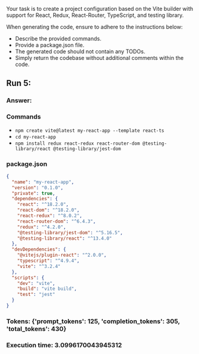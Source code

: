 Your task is to create a project configuration based on the Vite builder with support for React, Redux, React-Router, TypeScript, and testing library.

When generating the code, ensure to adhere to the instructions below:
- Describe the provided commands.
- Provide a package.json file.
- The generated code should not contain any TODOs.
- Simply return the codebase without additional comments within the code.

## Run 5:
### Answer:
### Commands

- `npm create vite@latest my-react-app --template react-ts`
- `cd my-react-app`
- `npm install redux react-redux react-router-dom @testing-library/react @testing-library/jest-dom`

### package.json

```json
{
  "name": "my-react-app",
  "version": "0.1.0",
  "private": true,
  "dependencies": {
    "react": "^18.2.0",
    "react-dom": "^18.2.0",
    "react-redux": "^8.0.2",
    "react-router-dom": "^6.4.3",
    "redux": "^4.2.0",
    "@testing-library/jest-dom": "^5.16.5",
    "@testing-library/react": "^13.4.0"
  },
  "devDependencies": {
    "@vitejs/plugin-react": "^2.0.0",
    "typescript": "^4.9.4",
    "vite": "^3.2.4"
  },
  "scripts": {
    "dev": "vite",
    "build": "vite build",
    "test": "jest"
  }
}
```
### Tokens: {'prompt_tokens': 125, 'completion_tokens': 305, 'total_tokens': 430}
### Execution time: 3.0996170043945312
